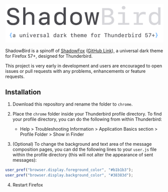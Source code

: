 ![header](.github/header.png)

ShadowBird is a spinoff of [ShadowFox](https://overdodactyl.github.io/ShadowFox/) ([GitHub Link](https://github.com/overdodactyl/ShadowFox)), a universal dark theme for Firefox 57+, designed for Thunderbird.  

This project is very early in development and users are encouraged to open issues or pull requests with any problems, enhancements or feature requests.  


## Installation

1. Download this repository and rename the folder to `chrome`.

2. Place the `chrome` folder inside your Thunderbird profile directory. To find your profile directory, you can do the following from within Thunderbird:

	- Help > Troubleshooting Information > Application Basics section > Profile Folder > Show in Finder

3. (Optional) To change the background and text area of the message composition pages, you can dd the following lines to your `user.js` file within the profile directory (this will not alter the appearance of sent messages):

```js
user_pref("browser.display.foreground_color", "#b1b1b3");
user_pref("browser.display.background_color", "#38383d");
```

4. Restart Firefox

